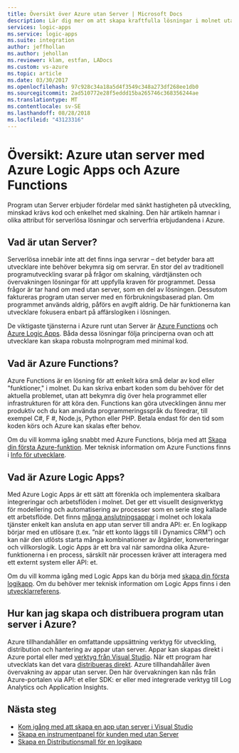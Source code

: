 ```yaml
---
title: Översikt över Azure utan Server | Microsoft Docs
description: Lär dig mer om att skapa kraftfulla lösningar i molnet utan att behöva bekymra dig om infrastrukturen
services: logic-apps
ms.service: logic-apps
ms.suite: integration
author: jeffhollan
ms.author: jehollan
ms.reviewer: klam, estfan, LADocs
ms.custom: vs-azure
ms.topic: article
ms.date: 03/30/2017
ms.openlocfilehash: 97c928c34a18a5d4f3549c348a273df268ee1db0
ms.sourcegitcommit: 2ad510772e28f5eddd15ba265746c368356244ae
ms.translationtype: MT
ms.contentlocale: sv-SE
ms.lasthandoff: 08/28/2018
ms.locfileid: "43123316"
---
```

# <a name="overview-azure-serverless-with-azure-logic-apps-and-azure-functions"></a>Översikt: Azure utan server med Azure Logic Apps och Azure Functions

Program utan Server erbjuder fördelar med sänkt hastigheten på utveckling, minskad krävs kod och enkelhet med skalning.  Den här artikeln hamnar i olika attribut för serverlösa lösningar och serverfria erbjudandena i Azure.

## <a name="what-is-serverless"></a>Vad är utan Server?

Serverlösa innebär inte att det finns inga servrar – det betyder bara att utvecklare inte behöver bekymra sig om servrar.  En stor del av traditionell programutveckling svarar på frågor om skalning, värdtjänsten och övervakningen lösningar för att uppfylla kraven för programmet.  Dessa frågor är tar hand om med utan server, som en del av lösningen.  Dessutom faktureras program utan server med en förbrukningsbaserad plan.  Om programmet används aldrig, påförs en avgift aldrig.  De här funktionerna kan utvecklare fokusera enbart på affärslogiken i lösningen.

De viktigaste tjänsterna i Azure runt utan Server är [Azure Functions](https://azure.microsoft.com/services/functions/) och [Azure Logic Apps](https://azure.microsoft.com/services/logic-apps/).  Båda dessa lösningar följa principerna ovan och att utvecklare kan skapa robusta molnprogram med minimal kod.

## <a name="what-are-azure-functions"></a>Vad är Azure Functions?

Azure Functions är en lösning för att enkelt köra små delar av kod eller "funktioner," i molnet. Du kan skriva enbart koden som du behöver för det aktuella problemet, utan att bekymra dig över hela programmet eller infrastrukturen för att köra den. Functions kan göra utvecklingen ännu mer produktiv och du kan använda programmeringsspråk du föredrar, till exempel C#, F #, Node.js, Python eller PHP. Betala endast för den tid som koden körs och Azure kan skalas efter behov.

Om du vill komma igång snabbt med Azure Functions, börja med att [Skapa din första Azure-funktion](../azure-functions/functions-create-first-azure-function.md). Mer teknisk information om Azure Functions finns i [Info för utvecklare](../azure-functions/functions-reference.md).

## <a name="what-are-azure-logic-apps"></a>Vad är Azure Logic Apps?

Med Azure Logic Apps är ett sätt att förenkla och implementera skalbara integreringar och arbetsflöden i molnet. Det ger ett visuellt designverktyg för modellering och automatisering av processer som en serie steg kallade ett arbetsflöde.  Det finns [många anslutningsappar](../connectors/apis-list.md) i molnet och lokala tjänster enkelt kan ansluta en app utan server till andra API: er.  En logikapp börjar med en utlösare (t.ex. ”när ett konto läggs till i Dynamics CRM”) och kan när den utlösts starta många kombinationer av åtgärder, konverteringar och villkorslogik.  Logic Apps är ett bra val när samordna olika Azure-funktionerna i en process, särskilt när processen kräver att interagera med ett externt system eller API: et.

Om du vill komma igång med Logic Apps kan du börja med [skapa din första logikapp](quickstart-create-first-logic-app-workflow.md).  Om du behöver mer teknisk information om Logic Apps finns i den [utvecklarreferens](logic-apps-workflow-actions-triggers.md).

## <a name="how-can-i-build-and-deploy-serverless-applications-in-azure"></a>Hur kan jag skapa och distribuera program utan server i Azure?

Azure tillhandahåller en omfattande uppsättning verktyg för utveckling, distribution och hantering av appar utan server.  Appar kan skapas direkt i Azure portal eller med [verktyg från Visual Studio](logic-apps-serverless-get-started-vs.md).  När ett program har utvecklats kan det vara [distribueras direkt](logic-apps-create-deploy-template.md).  Azure tillhandahåller även övervakning av appar utan server.  Den här övervakningen kan nås från Azure-portalen via API: et eller SDK: er eller med integrerade verktyg till Log Analytics och Application Insights.

## <a name="next-steps"></a>Nästa steg

* [Kom igång med att skapa en app utan server i Visual Studio](logic-apps-serverless-get-started-vs.md)
* [Skapa en instrumentpanel för kunden med utan Server](logic-apps-scenario-social-serverless.md)
* [Skapa en Distributionsmall för en logikapp](logic-apps-create-deploy-template.md)